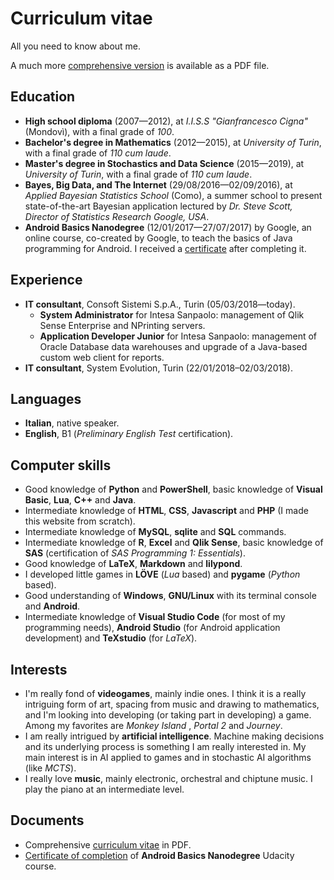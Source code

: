# Curriculum vitae

All you need to know about me.

A much more [comprehensive version][cv] is available as a PDF file.

## Education

* **High school diploma** (2007—2012), at *I.I.S.S "Gianfrancesco Cigna"* (Mondovì), with a final grade of *100*.
* **Bachelor's degree in Mathematics** (2012—2015), at *University of Turin*, with a final grade of *110 cum laude*.
* **Master's degree in Stochastics and Data Science** (2015—2019), at *University of Turin*, with a final grade of *110 cum laude*.
* **Bayes, Big Data, and The Internet** (29/08/2016—02/09/2016), at *Applied Bayesian Statistics School* (Como), a summer school to present state-of-the-art Bayesian application lectured by *Dr. Steve Scott, Director of Statistics Research Google, USA*.
* **Android Basics Nanodegree** (12/01/2017—27/07/2017) by Google, an online course, co-created by Google, to teach the basics of Java programming for Android. I received a [certificate] after completing it.

## Experience

* **IT consultant**, Consoft Sistemi S.p.A., Turin (05/03/2018—today).
    * **System Administrator** for Intesa Sanpaolo: management of Qlik Sense Enterprise and NPrinting servers.
    * **Application Developer Junior** for Intesa Sanpaolo: management of Oracle Database data warehouses and upgrade of a Java-based custom web client for reports.
* **IT consultant**, System Evolution, Turin (22/01/2018–02/03/2018).

## Languages

* **Italian**, native speaker.
* **English**, B1 (*Preliminary English Test* certification).

## Computer skills

* Good knowledge of **Python** and **PowerShell**, basic knowledge of **Visual Basic**, **Lua**, **C++** and **Java**.
* Intermediate knowledge of **HTML**, **CSS**, **Javascript** and **PHP** (I made this website from scratch).
* Intermediate knowledge of **MySQL**, **sqlite** and **SQL** commands.
* Intermediate knowledge of **R**, **Excel** and **Qlik Sense**, basic knowledge of **SAS** (certification of *SAS Programming 1: Essentials*).
* Good knowledge of **LaTeX**, **Markdown** and **lilypond**.
* I developed little games in **LÖVE** (*Lua* based) and **pygame** (*Python* based).
* Good understanding of **Windows**, **GNU/Linux** with its terminal console and **Android**.
* Intermediate knowledge of **Visual Studio Code** (for most of my programming needs), **Android Studio** (for Android application development) and **TeXstudio** (for *LaTeX*).

## Interests

* I'm really fond of **videogames**, mainly indie ones. I think it is a really intriguing form of art, spacing from music and drawing to mathematics, and I'm looking into developing (or taking part in developing) a game. Among my favorites are *Monkey Island* , *Portal 2* and *Journey*.
* I am really intrigued by **artificial intelligence**. Machine making decisions and its underlying process is something I am really interested in. My main interest is in AI applied to games and in stochastic AI algorithms (like *MCTS*).
* I really love **music**, mainly electronic, orchestral and chiptune music. I play the piano at an intermediate level.

## Documents

* Comprehensive [curriculum vitae][cv] in PDF.
* [Certificate of completion][certificate] of **Android Basics Nanodegree** Udacity course.

[cv]: /files/cv/cv_en.pdf
[certificate]: /files/cv/nd803.pdf
